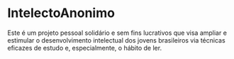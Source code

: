 # IntelectoAnonimo

Este é um projeto pessoal solidário e sem fins lucrativos que visa ampliar e estimular o desenvolvimento intelectual dos jovens brasileiros via técnicas eficazes de estudo e, especialmente, o hábito de ler.